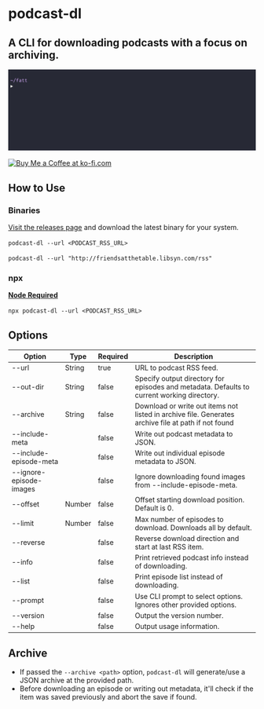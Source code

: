 # podcast-dl

## A CLI for downloading podcasts with a focus on archiving.

![podcast-dl example gif](./docs/podcast-dl-example.gif)

<a href='https://ko-fi.com/A0A01PXDX' target='_blank'><img height='36' style='border:0px;height:36px;' src='https://cdn.ko-fi.com/cdn/kofi2.png?v=2' border='0' alt='Buy Me a Coffee at ko-fi.com' /></a>

## How to Use

### Binaries

[Visit the releases page](https://github.com/lightpohl/podcast-dl/releases) and download the latest binary for your system.

`podcast-dl --url <PODCAST_RSS_URL>`

`podcast-dl --url "http://friendsatthetable.libsyn.com/rss"`

### npx

**[Node Required](https://nodejs.org/en/)**

`npx podcast-dl --url <PODCAST_RSS_URL>`

## Options

| Option                  | Type   | Required | Description                                                                                         |
| ----------------------- | ------ | -------- | --------------------------------------------------------------------------------------------------- |
| --url                   | String | true     | URL to podcast RSS feed.                                                                            |
| --out-dir               | String | false    | Specify output directory for episodes and metadata. Defaults to current working directory.          |
| --archive               | String | false    | Download or write out items not listed in archive file. Generates archive file at path if not found |
| --include-meta          |        | false    | Write out podcast metadata to JSON.                                                                 |
| --include-episode-meta  |        | false    | Write out individual episode metadata to JSON.                                                      |
| --ignore-episode-images |        | false    | Ignore downloading found images from --include-episode-meta.                                        |
| --offset                | Number | false    | Offset starting download position. Default is 0.                                                    |
| --limit                 | Number | false    | Max number of episodes to download. Downloads all by default.                                       |
| --reverse               |        | false    | Reverse download direction and start at last RSS item.                                              |
| --info                  |        | false    | Print retrieved podcast info instead of downloading.                                                |
| --list                  |        | false    | Print episode list instead of downloading.                                                          |
| --prompt                |        | false    | Use CLI prompt to select options. Ignores other provided options.                                   |
| --version               |        | false    | Output the version number.                                                                          |
| --help                  |        | false    | Output usage information.                                                                           |

## Archive

- If passed the `--archive <path>` option, `podcast-dl` will generate/use a JSON archive at the provided path.
- Before downloading an episode or writing out metadata, it'll check if the item was saved previously and abort the save if found.
